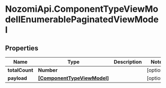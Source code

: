 # NozomiApi.ComponentTypeViewModelIEnumerablePaginatedViewModel

## Properties
Name | Type | Description | Notes
------------ | ------------- | ------------- | -------------
**totalCount** | **Number** |  | [optional] 
**payload** | [**[ComponentTypeViewModel]**](ComponentTypeViewModel.md) |  | [optional] 
